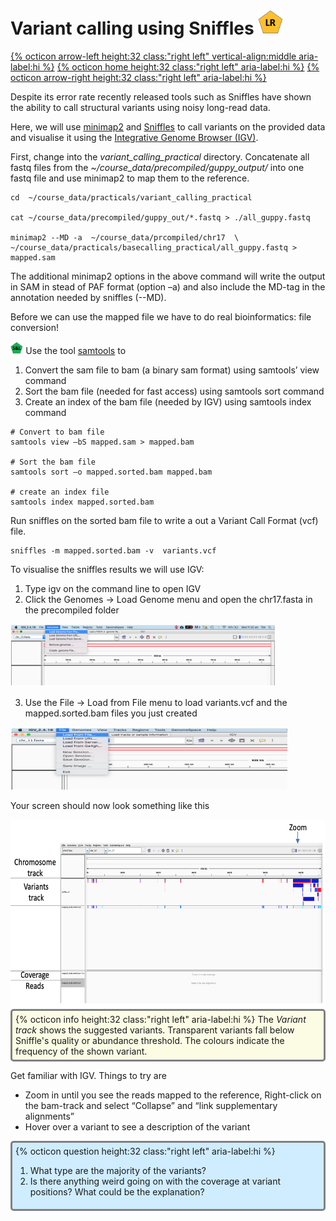 # Variant calling using Sniffles <img src="figures/LR.png" height="40px">

[{% octicon arrow-left height:32 class:"right left" vertical-align:middle aria-label:hi %}](VC.md) [{% octicon home height:32 class:"right left" aria-label:hi %}](index.md) [{% octicon arrow-right height:32 class:"right left" aria-label:hi %}](BAN.md)

Despite its error rate recently released tools such as Sniffles have shown the ability to call structural variants using noisy long-read data. 

Here, we will use [minimap2](https://github.com/lh3/minimap2) and [Sniffles](https://github.com/fritzsedlazeck/Sniffles) to call variants on the provided data and visualise it using the [Integrative Genome Browser (IGV)](https://software.broadinstitute.org/software/igv/).

First, change into the *variant_calling_practical* directory. Concatenate all fastq files from the *~/course_data/precompiled/guppy_output/* into one fastq file and use minimap2 to map them to the reference.

```
cd  ~/course_data/practicals/variant_calling_practical

cat ~/course_data/precompiled/guppy_out/*.fastq > ./all_guppy.fastq

minimap2 --MD -a  ~/course_data/prcompiled/chr17  \
~/course_data/practicals/basecalling_practical/all_guppy.fastq > mapped.sam
```

The additional minimap2 options in the above command will write the output in SAM in stead of PAF format (option –a) and also include the MD-tag in the annotation needed by sniffles (--MD).

Before we can use the mapped file we have to do real bioinformatics: file conversion!

<img src="figures/SL.png" height="20px"> Use the tool [samtools](http://www.htslib.org/) to 
 1. Convert the sam file to bam (a binary sam format) using samtools’ view command
 2. Sort the bam file (needed for fast access) using samtools sort command
 3. Create an index of the bam file (needed by IGV) using samtools index command

```
# Convert to bam file
samtools view –bS mapped.sam > mapped.bam

# Sort the bam file
samtools sort –o mapped.sorted.bam mapped.bam

# create an index file
samtools index mapped.sorted.bam
```

Run sniffles on the sorted bam file to write a out a Variant Call Format (vcf) file.

```
sniffles -m mapped.sorted.bam -v  variants.vcf
```

To visualise the sniffles results we will use IGV:
 1. Type igv on the command line to open IGV
 2. Click the Genomes -> Load Genome menu and open the chr17.fasta in the precompiled folder
 
<img src="figures/VC_S_1.png" height="100px"> 

 3. Use the File -> Load from File menu to load variants.vcf and the mapped.sorted.bam files you just created
 
 <img src="figures/VC_S_2.png" height="100px"> 
 
 Your screen should now look something like this
 
 <img src="figures/VC_S_3.png" height="300px"> 

<div style="background-color:#fcfce5;border-radius:5px;border-style:solid;border-color:gray;padding:5px">
  {% octicon info height:32 class:"right left" aria-label:hi %} 
  The <i>Variant track</i> shows the suggested variants. Transparent variants fall below Sniffle's quality or abundance threshold. The colours indicate the frequency of the shown variant.
</div>

Get familiar with IGV. Things to try are
 * Zoom in until you see the reads mapped to the reference, Right-click on the bam-track and select “Collapse” and “link supplementary alignments” 
 * Hover over a  variant to see a description of the variant

<div style="background-color:#cfedfe;border-radius:5px;border-style:solid;border-color:gray;padding:5px">
  {% octicon question height:32 class:"right left" aria-label:hi %} 
  <ol>
    <li>What type are the majority of the variants?</li>
    <li>Is there anything weird going on with the coverage at variant positions? What could be the explanation?</li>
  </ol>
</div>



